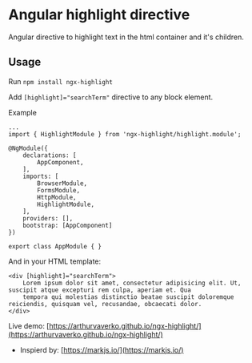 Angular highlight directive
====

Angular directive to highlight text in the html container and it's children.

Usage
----
Run `npm install ngx-highlight`

Add `[highlight]="searchTerm"` directive to any block element.

Example

	...
	import { HighlightModule } from 'ngx-highlight/highlight.module';

	@NgModule({
		declarations: [
			AppComponent,
		],
		imports: [
			BrowserModule,
			FormsModule,
			HttpModule,
			HighlightModule,
		],
		providers: [],
		bootstrap: [AppComponent]
	})

	export class AppModule { }

    
And in your HTML template:

	<div [highlight]="searchTerm">
        Lorem ipsum dolor sit amet, consectetur adipisicing elit. Ut, suscipit atque excepturi rem culpa, aperiam et. Qua
        tempora qui molestias distinctio beatae suscipit doloremque reiciendis, quisquam vel, recusandae, obcaecati dolor.
    </div>


Live demo: [https://arthurvaverko.github.io/ngx-highlight/](https://arthurvaverko.github.io/ngx-highlight/)

* Inspierd by: [https://markjs.io/](https://markjs.io/)
